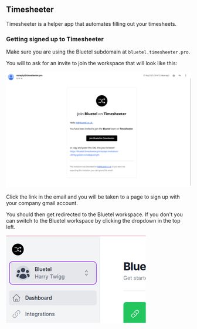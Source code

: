 ## Timesheeter

Timesheeter is a helper app that automates filling out your timesheets.

### Getting signed up to Timesheeter

Make sure you are using the Bluetel subdomain at `bluetel.timesheeter.pro`.

You will to ask for an invite to join the workspace that will look like this:

![Invite to Timesheeter](./images/invite-email.png)

Click the link in the email and you will be taken to a page to sign up with your company gmail account.

You should then get redirected to the Bluetel workspace. If you don't you can switch to the Bluetel workspace by clicking the dropdown in the top left.

![Switch to Bluetel workspace](./images/switch-workspace.png)
